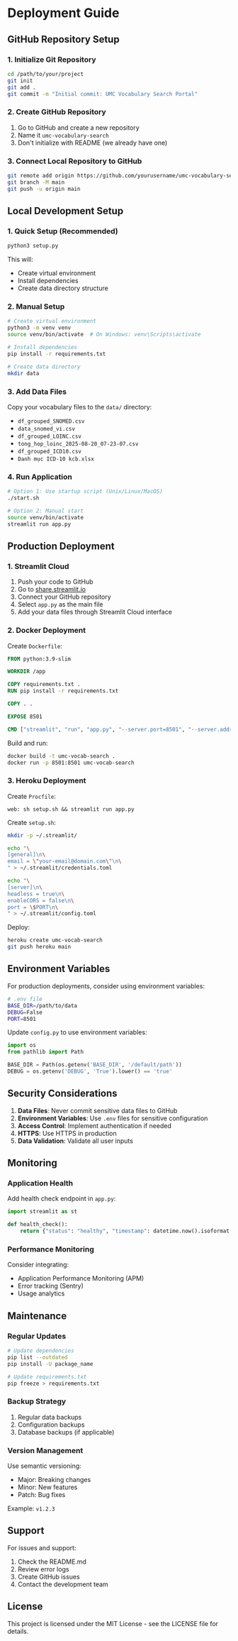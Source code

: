 # Deployment Guide

## GitHub Repository Setup

### 1. Initialize Git Repository

```bash
cd /path/to/your/project
git init
git add .
git commit -m "Initial commit: UMC Vocabulary Search Portal"
```

### 2. Create GitHub Repository

1. Go to GitHub and create a new repository
2. Name it `umc-vocabulary-search`
3. Don't initialize with README (we already have one)

### 3. Connect Local Repository to GitHub

```bash
git remote add origin https://github.com/yourusername/umc-vocabulary-search.git
git branch -M main
git push -u origin main
```

## Local Development Setup

### 1. Quick Setup (Recommended)

```bash
python3 setup.py
```

This will:
- Create virtual environment
- Install dependencies
- Create data directory structure

### 2. Manual Setup

```bash
# Create virtual environment
python3 -m venv venv
source venv/bin/activate  # On Windows: venv\Scripts\activate

# Install dependencies
pip install -r requirements.txt

# Create data directory
mkdir data
```

### 3. Add Data Files

Copy your vocabulary files to the `data/` directory:
- `df_grouped_SNOMED.csv`
- `data_snomed_vi.csv`
- `df_grouped_LOINC.csv`
- `tong_hop_loinc_2025-08-20_07-23-07.csv`
- `df_grouped_ICD10.csv`
- `Danh mục ICD-10 kcb.xlsx`

### 4. Run Application

```bash
# Option 1: Use startup script (Unix/Linux/MacOS)
./start.sh

# Option 2: Manual start
source venv/bin/activate
streamlit run app.py
```

## Production Deployment

### 1. Streamlit Cloud

1. Push your code to GitHub
2. Go to [share.streamlit.io](https://share.streamlit.io)
3. Connect your GitHub repository
4. Select `app.py` as the main file
5. Add your data files through Streamlit Cloud interface

### 2. Docker Deployment

Create `Dockerfile`:

```dockerfile
FROM python:3.9-slim

WORKDIR /app

COPY requirements.txt .
RUN pip install -r requirements.txt

COPY . .

EXPOSE 8501

CMD ["streamlit", "run", "app.py", "--server.port=8501", "--server.address=0.0.0.0"]
```

Build and run:

```bash
docker build -t umc-vocab-search .
docker run -p 8501:8501 umc-vocab-search
```

### 3. Heroku Deployment

Create `Procfile`:

```
web: sh setup.sh && streamlit run app.py
```

Create `setup.sh`:

```bash
mkdir -p ~/.streamlit/

echo "\
[general]\n\
email = \"your-email@domain.com\"\n\
" > ~/.streamlit/credentials.toml

echo "\
[server]\n\
headless = true\n\
enableCORS = false\n\
port = \$PORT\n\
" > ~/.streamlit/config.toml
```

Deploy:

```bash
heroku create umc-vocab-search
git push heroku main
```

## Environment Variables

For production deployments, consider using environment variables:

```bash
# .env file
BASE_DIR=/path/to/data
DEBUG=False
PORT=8501
```

Update `config.py` to use environment variables:

```python
import os
from pathlib import Path

BASE_DIR = Path(os.getenv('BASE_DIR', '/default/path'))
DEBUG = os.getenv('DEBUG', 'True').lower() == 'true'
```

## Security Considerations

1. **Data Files**: Never commit sensitive data files to GitHub
2. **Environment Variables**: Use `.env` files for sensitive configuration
3. **Access Control**: Implement authentication if needed
4. **HTTPS**: Use HTTPS in production
5. **Data Validation**: Validate all user inputs

## Monitoring

### Application Health

Add health check endpoint in `app.py`:

```python
import streamlit as st

def health_check():
    return {"status": "healthy", "timestamp": datetime.now().isoformat()}
```

### Performance Monitoring

Consider integrating:
- Application Performance Monitoring (APM)
- Error tracking (Sentry)
- Usage analytics

## Maintenance

### Regular Updates

```bash
# Update dependencies
pip list --outdated
pip install -U package_name

# Update requirements.txt
pip freeze > requirements.txt
```

### Backup Strategy

1. Regular data backups
2. Configuration backups  
3. Database backups (if applicable)

### Version Management

Use semantic versioning:
- Major: Breaking changes
- Minor: New features
- Patch: Bug fixes

Example: `v1.2.3`

## Support

For issues and support:
1. Check the README.md
2. Review error logs
3. Create GitHub issues
4. Contact the development team

## License

This project is licensed under the MIT License - see the LICENSE file for details.

